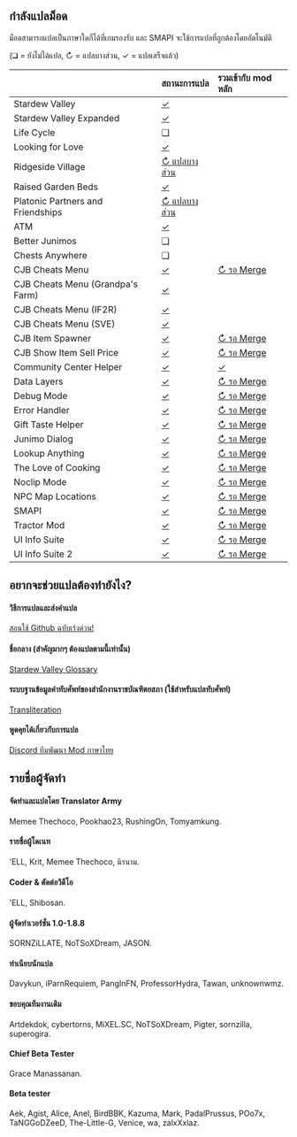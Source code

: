 ## กำลังแปลม็อด
ม็อดสามารถแปลเป็นภาษาใดก็ได้ที่เกมรองรับ และ SMAPI จะใช้การแปลที่ถูกต้องโดยอัตโนมัติ

(❑ = ยังไม่ได้แปล, ↻ = แปลบางส่วน, ✓ = แปลเสร็จแล้ว)

&nbsp;                            | สถานะการแปล                                                    | รวมเข้ากับ mod หลัก
--------------------------------- | :------------------------------------------------------------- | :------------------------------------------------------------------------
Stardew Valley                    | [✓](ThaiLanguage/)                                             |
Stardew Valley Expanded           | [✓](SVE/)                                                      |
Life Cycle                        | ❑                                                              |
Looking for Love                  | [✓](Looking%20for%20Love/)                                     |
Ridgeside Village                 | [↻ แปลบางส่วน](Ridgeside%20Village/)                            |
Raised Garden Beds                | [✓]([CP]%20RaisedGardenBeds%20-%20THAI/)                       |
Platonic Partners and Friendships | [↻ แปลบางส่วน]([CP]%20Platonic%20Partners%20and%20Friendships/) |
ATM                               | [✓](ATM/i18n/th.json)                                          |
Better Junimos                    | ❑                                                              |
Chests Anywhere                   | ❑                                                              |
CJB Cheats Menu                   | [✓](CJBCheatsMenu/i18n/th.json)                                | [↻ รอ Merge](https://github.com/CJBok/SDV-Mods/pull/159)
CJB Cheats Menu (Grandpa's Farm)  | [✓](CJBCheatsMenu_GrandpasFarm/i18n/th.json)                   |
CJB Cheats Menu (IF2R)            | [✓](CJBCheatsMenu_IF2R/i18n/th.json)                           |
CJB Cheats Menu (SVE)             | [✓](CJBCheatsMenu_SVE/i18n/th.json)                            |
CJB Item Spawner                  | [✓](CJBItemSpawner/i18n/th.json)                               | [↻ รอ Merge](https://github.com/CJBok/SDV-Mods/pull/159)
CJB Show Item Sell Price          | [✓](CJBShowItemSellPrice/i18n/th.json)                         | [↻ รอ Merge](https://github.com/CJBok/SDV-Mods/pull/159)
Community Center Helper           | [✓](CommunityCenterHelper/i18n/th.json)                        | [✓](https://github.com/vgperson/CommunityCenterHelper)
Data Layers                       | [✓](DataLayers/i18n/th.json)                                   | [↻ รอ Merge](https://github.com/Pathoschild/StardewMods/pull/661)
Debug Mode                        | [✓](DebugMode/i18n/th.json)                                    | [↻ รอ Merge](https://github.com/Pathoschild/StardewMods/pull/661)
Error Handler                     | [✓](ErrorHandler/i18n/th.json)                                 | [↻ รอ Merge](https://github.com/Pathoschild/SMAPI/pull/807)
Gift Taste Helper                 | [✓](GiftTasteHelper/i18n/th.json)                              | [↻ รอ Merge](https://github.com/tstaples/GiftTasteHelper/pull/24)
Junimo Dialog                     | [✓](JunimoDialog/i18n/th.json)                                 | [↻ รอ Merge](https://github.com/ceruleandeep/CeruleanStardewMods/pull/1)
Lookup Anything                   | [✓](LookupAnything/i18n/th.json)                               | [↻ รอ Merge](https://github.com/Pathoschild/StardewMods/pull/661)
The Love of Cooking               | [✓](LoveOfCooking/i18n/th.json)                                | [↻ รอ Merge](https://github.com/b-b-blueberry/CooksAssistant/pull/4)
Noclip Mode                       | [✓](NoclipMode/i18n/th.json)                                   | [↻ รอ Merge](https://github.com/Pathoschild/StardewMods/pull/661)
NPC Map Locations                 | [✓](NPCMapLocations/i18n/th.json)                              | [↻ รอ Merge](https://github.com/bouhm/stardew-valley-mods/pull/82)
SMAPI                             | [✓](smapi-internal/i18n/th.json)                               | [↻ รอ Merge](https://github.com/Pathoschild/SMAPI/pull/807)
Tractor Mod                       | [✓](TractorMod/i18n/th.json)                                   | [↻ รอ Merge](https://github.com/Pathoschild/StardewMods/pull/661)
UI Info Suite                     | [✓](UI%20Info%20Suite/i18n/th.json)                            | [↻ รอ Merge](https://github.com/cdaragorn/Ui-Info-Suite/pull/79)
UI Info Suite 2                   | [✓](UIInfoSuite2/i18n/th.json)                                 | [↻ รอ Merge](https://github.com/Annosz/UIInfoSuite2/pull/73)

## อยากจะช่วยแปลต้องทำยังไง?

#### วิธีการแปลและส่งคำแปล
[สอนใช้ Github ฉบับเร่งด่วน!](https://www.youtube.com/watch?v=e39kzyoK-RQ)

#### ชื่อกลาง (สำคัญมากๆ ต้องแปลตามนี้เท่านั้น)
[Stardew Valley Glossary](https://docs.google.com/spreadsheets/d/1DBdyvEI9XNAWEPpptKmIHfUj0gGdAFzyjHH9oR7U0Zc/edit?usp=sharing)

#### ระบบฐานข้อมูลคำทับศัพท์ของสำนักงานราชบัณฑิตยสภา (ใช้สำหรับแปลทับศัพท์)
[Transliteration](https://transliteration.orst.go.th)

#### พูดคุยได้เกี่ยวกับการแปล
[Discord ทีมพัฒนา Mod ภาษาไทย](https://discordapp.com/invite/TkP42Xm)

## รายชื่อผู้จัดทำ

#### จัดทำและแปลโดย Translator Army
Memee Thechoco, Pookhao23, RushingOn, Tomyamkung.

#### รายชื่อผู้โดเนท
'ELL, Krit, Memee Thechoco, นิรนาม.

#### Coder & ตัดต่อวิดีโอ
'ELL, Shibosan.

#### ผู้จัดทำเวอร์ชั่น 1.0-1.8.8
SORNZiLLATE, NoTSoXDream, JASON.

#### ทําเนียบนักแปล
Davykun, iParnRequiem, PangInFN, ProfessorHydra, Tawan, unknownwmz.

#### ขอบคุณทีมงานเดิม
Artdekdok, cybertorns, MiXEL.SC, NoTSoXDream, Pigter, sornzilla, superogira.

#### Chief Beta Tester
Grace Manassanan.

#### Beta tester
Aek, Agist, Alice, Anel, BirdBBK, Kazuma, Mark, PadalPrussus, POo7x, TaNGGoDZeeD, The-Little-G, Venice, wa, zalxXxlaz.
